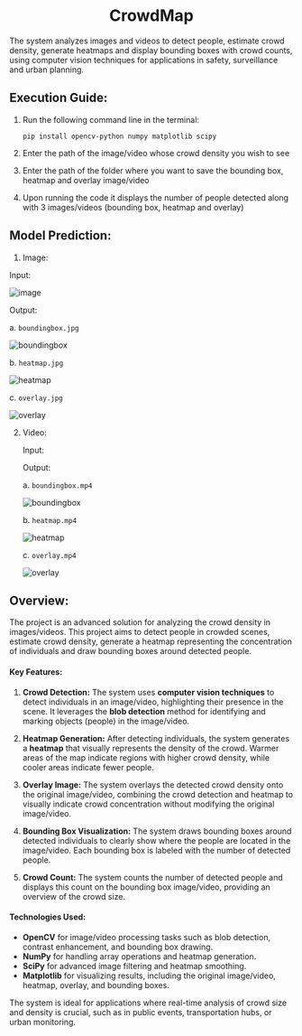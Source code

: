 <h1 align="center">CrowdMap</h1>
The system analyzes images and videos to detect people, estimate crowd density, generate heatmaps and display bounding boxes with crowd counts, using computer vision techniques for applications in safety, surveillance and urban planning.

## Execution Guide:
1. Run the following command line in the terminal:
   ```
   pip install opencv-python numpy matplotlib scipy
   ```

2. Enter the path of the image/video whose crowd density you wish to see

3. Enter the path of the folder where you want to save the bounding box, heatmap and overlay image/video

4. Upon running the code it displays the number of people detected along with 3 images/videos (bounding box, heatmap and overlay)

## Model Prediction:

1. Image:

  Input: 
  
  ![image](https://github.com/user-attachments/assets/5841f800-759f-4b93-817c-44e5caa710d3)

  Output:

  a. `boundingbox.jpg`

  ![boundingbox](https://github.com/user-attachments/assets/e8e981c7-4e59-44dc-93f0-53e7b27a71e6)

  b. `heatmap.jpg`

  ![heatmap](https://github.com/user-attachments/assets/541ebabf-cef6-4ee6-8d9f-e72489648882)

  c. `overlay.jpg`

  ![overlay](https://github.com/user-attachments/assets/a4d7b2e2-f1aa-4d19-9898-ec1d77dbe0c3)

2. Video:

   Input:

   
   Output:

   a. `boundingbox.mp4`

   ![boundingbox](https://github.com/user-attachments/assets/02190277-b587-4dea-9004-cabee338f880)

   b. `heatmap.mp4`

   ![heatmap](https://github.com/user-attachments/assets/39aa42d0-14d6-4595-88ca-202d28bc8f8b)

   c. `overlay.mp4`

   ![overlay](https://github.com/user-attachments/assets/8dc18ce7-64bc-4e6b-913d-dd0ad0421031)
   
## Overview:
The project is an advanced solution for analyzing the crowd density in images/videos. This project aims to detect people in crowded scenes, estimate crowd density, generate a heatmap representing the concentration of individuals and draw bounding boxes around detected people.

#### Key Features:
1. **Crowd Detection:** The system uses **computer vision techniques** to detect individuals in an image/video, highlighting their presence in the scene. It leverages the **blob detection** method for identifying and marking objects (people) in the image/video.
   
2. **Heatmap Generation:** After detecting individuals, the system generates a **heatmap** that visually represents the density of the crowd. Warmer areas of the map indicate regions with higher crowd density, while cooler areas indicate fewer people.
   
3. **Overlay Image:** The system overlays the detected crowd density onto the original image/video, combining the crowd detection and heatmap to visually indicate crowd concentration without modifying the original image/video.

4. **Bounding Box Visualization:** The system draws bounding boxes around detected individuals to clearly show where the people are located in the image/video. Each bounding box is labeled with the number of detected people.

5. **Crowd Count:** The system counts the number of detected people and displays this count on the bounding box image/video, providing an overview of the crowd size.

#### Technologies Used:
- **OpenCV** for image/video processing tasks such as blob detection, contrast enhancement, and bounding box drawing.
- **NumPy** for handling array operations and heatmap generation.
- **SciPy** for advanced image filtering and heatmap smoothing.
- **Matplotlib** for visualizing results, including the original image/video, heatmap, overlay, and bounding boxes.

The system is ideal for applications where real-time analysis of crowd size and density is crucial, such as in public events, transportation hubs, or urban monitoring.

